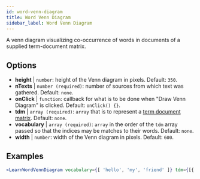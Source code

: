 ```yaml
---
id: word-venn-diagram
title: Word Venn Diagram
sidebar_label: Word Venn Diagram
---
```


A venn diagram visualizing co-occurrence of words in documents of a supplied term-document matrix.

## Options

* __height__ | `number`: height of the Venn diagram in pixels. Default: `350`.
* __nTexts__ | `number (required)`: number of sources from which text was gathered. Default: `none`.
* __onClick__ | `function`: callback for what is to be done when "Draw Venn Diagram" is clicked. Default: `onClick() {}`.
* __tdm__ | `array (required)`: `array` that is to represent a [term document matrix](https://en.wikipedia.org/wiki/Document-term_matrix). Default: `none`.
* __vocabulary__ | `array (required)`: `array` in the order of the `tdm` array passed so that the indices may be matches to their words. Default: `none`.
* __width__ | `number`: width of the Venn diagram in pixels. Default: `600`.


## Examples

```jsx live
<LearnWordVennDiagram vocabulary={[ 'hello', 'my', 'friend' ]} tdm={[{ "0": 1, "1": 1, "2": 1}, { "0": 1, "1": 0, "2": 1 }, { "0": 1, "1": 1, "2": 1}]} nTexts={2} />
```

